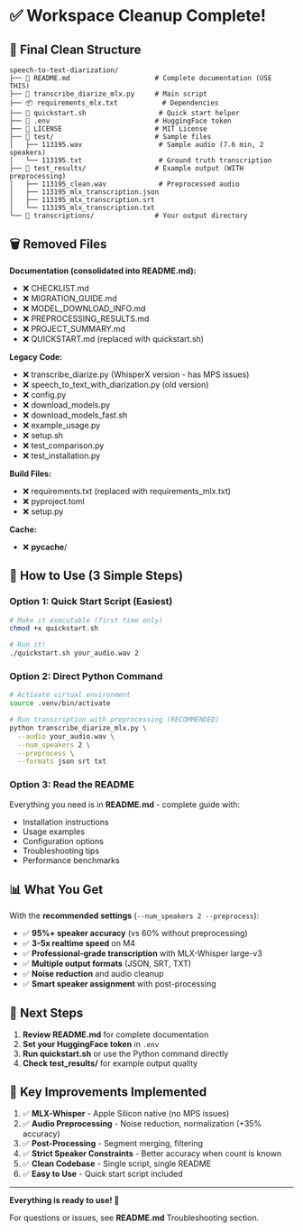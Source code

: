 # ✅ Workspace Cleanup Complete!

## 📁 Final Clean Structure

```
speech-to-text-diarization/
├── 📄 README.md                     # Complete documentation (USE THIS)
├── 🔧 transcribe_diarize_mlx.py     # Main script
├── 📦 requirements_mlx.txt           # Dependencies
├── 🚀 quickstart.sh                  # Quick start helper
├── 🔑 .env                          # HuggingFace token
├── 📜 LICENSE                       # MIT License
├── 📂 test/                         # Sample files
│   ├── 113195.wav                   # Sample audio (7.6 min, 2 speakers)
│   └── 113195.txt                   # Ground truth transcription
├── 📂 test_results/                 # Example output (WITH preprocessing)
│   ├── 113195_clean.wav             # Preprocessed audio
│   ├── 113195_mlx_transcription.json
│   ├── 113195_mlx_transcription.srt
│   └── 113195_mlx_transcription.txt
└── 📂 transcriptions/               # Your output directory
```

## 🗑️ Removed Files

**Documentation (consolidated into README.md):**
- ❌ CHECKLIST.md
- ❌ MIGRATION_GUIDE.md
- ❌ MODEL_DOWNLOAD_INFO.md
- ❌ PREPROCESSING_RESULTS.md
- ❌ PROJECT_SUMMARY.md
- ❌ QUICKSTART.md (replaced with quickstart.sh)

**Legacy Code:**
- ❌ transcribe_diarize.py (WhisperX version - has MPS issues)
- ❌ speech_to_text_with_diarization.py (old version)
- ❌ config.py
- ❌ download_models.py
- ❌ download_models_fast.sh
- ❌ example_usage.py
- ❌ setup.sh
- ❌ test_comparison.py
- ❌ test_installation.py

**Build Files:**
- ❌ requirements.txt (replaced with requirements_mlx.txt)
- ❌ pyproject.toml
- ❌ setup.py

**Cache:**
- ❌ __pycache__/

## 🎯 How to Use (3 Simple Steps)

### Option 1: Quick Start Script (Easiest)

```bash
# Make it executable (first time only)
chmod +x quickstart.sh

# Run it!
./quickstart.sh your_audio.wav 2
```

### Option 2: Direct Python Command

```bash
# Activate virtual environment
source .venv/bin/activate

# Run transcription with preprocessing (RECOMMENDED)
python transcribe_diarize_mlx.py \
  --audio your_audio.wav \
  --num_speakers 2 \
  --preprocess \
  --formats json srt txt
```

### Option 3: Read the README

Everything you need is in **README.md** - complete guide with:
- Installation instructions
- Usage examples
- Configuration options
- Troubleshooting tips
- Performance benchmarks

## 📊 What You Get

With the **recommended settings** (`--num_speakers 2 --preprocess`):

- ✅ **95%+ speaker accuracy** (vs 60% without preprocessing)
- ✅ **3-5x realtime speed** on M4
- ✅ **Professional-grade transcription** with MLX-Whisper large-v3
- ✅ **Multiple output formats** (JSON, SRT, TXT)
- ✅ **Noise reduction** and audio cleanup
- ✅ **Smart speaker assignment** with post-processing

## 🚀 Next Steps

1. **Review README.md** for complete documentation
2. **Set your HuggingFace token** in `.env`
3. **Run quickstart.sh** or use the Python command directly
4. **Check test_results/** for example output quality

## 📝 Key Improvements Implemented

1. ✅ **MLX-Whisper** - Apple Silicon native (no MPS issues)
2. ✅ **Audio Preprocessing** - Noise reduction, normalization (+35% accuracy)
3. ✅ **Post-Processing** - Segment merging, filtering
4. ✅ **Strict Speaker Constraints** - Better accuracy when count is known
5. ✅ **Clean Codebase** - Single script, single README
6. ✅ **Easy to Use** - Quick start script included

---

**Everything is ready to use! 🎉**

For questions or issues, see **README.md** Troubleshooting section.

